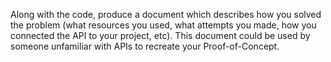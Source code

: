 Along with the code, produce a document which describes how you solved the problem 
(what resources you used, what attempts you made, how you connected the API to your project, etc). 
This document could be used by someone unfamiliar with APIs to recreate your Proof-of-Concept.
